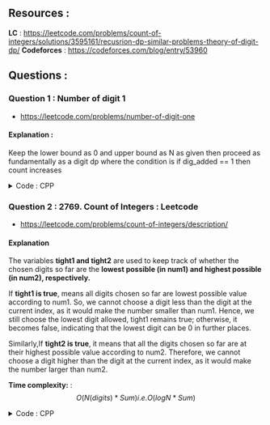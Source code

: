 ## Resources :
**LC** : https://leetcode.com/problems/count-of-integers/solutions/3595161/recusrion-dp-similar-problems-theory-of-digit-dp/
**Codeforces** : https://codeforces.com/blog/entry/53960


## Questions :

###  Question 1 : Number of digit 1
- https://leetcode.com/problems/number-of-digit-one
#### Explanation :
Keep the lower bound as 0 and upper bound as N as given then proceed as fundamentally as a digit dp where the condition is if dig_added == 1 then count increases

<details>
    
<summary> Code : CPP </summary>
    
#### Code :
```cpp
class Solution {
public:
    // dp[ digs ][ bool ][ count_ones ]
    int dp[ 10 ][ 10 ][ 2 ];

    Solution()
    {
        reset_dp();
    }
    
    void reset_dp()
    {  
        for( int i = 0 ; i < 10 ; i++ ) for( int j = 0 ; j < 10 ; j++ ) for( auto f : {1,0} ) dp[ i ][ j ][ f ] = -1;
    }

    int count_ways( int idx , bool ub_limit , vector<int> &digs , int count  )
    {
        if( idx == digs.size() ) return count;

        if( dp[idx][count][ub_limit] != -1 )
        {
            return  dp[idx][count][ub_limit];
        }
        int u_limit = ub_limit ? digs[idx] : 9;
        int ans = 0 ;

        for( int dig = 0 ; dig <= u_limit ; dig++ )
        {
            int n_count = count + (dig==1);
            ans = ans + count_ways( idx+1 , ub_limit & dig == u_limit , digs , n_count );
        }
        
        return  dp[idx][count][ub_limit] = ans;

    }
    int countDigitOne(int n) {

        vector<int> digs;

        while( n > 0 ) 
        {
            digs.push_back(n%10);
            n = n / 10;
        }   

        reverse( digs.begin() , digs.end() );

        return count_ways( 0 , 1 , digs , 0 );
        
    }
};
```
    
</details>
    
###  Question 2 : 2769. Count of Integers : Leetcode

- https://leetcode.com/problems/count-of-integers/description/

#### Explanation

The variables **tight1 and tight2** are used to keep track of whether the chosen digits so far are the **lowest possible (in num1) and highest possible (in num2), respectively.**

If **tight1 is true**, means all digits chosen so far are lowest possible value according to num1. So, we cannot choose a digit less than the digit at the current index, as it would make the number smaller than num1. Hence, we still choose the lowest digit allowed, tight1 remains true; otherwise, it becomes false, indicating that the lowest digit can be 0 in further places.

Similarly,If **tight2 is true**, it means that all the digits chosen so far are at their highest possible value according to num2. Therefore, we cannot choose a digit higher than the digit at the current index, as it would make the number larger than num2.

**Time complexity:** : $$O( N(digits) * Sum) i.e. O(logN * Sum)$$ 

    
<details>
    
<summary> Code : CPP </summary>
        
#### Code :

```cpp

    class Solution {
    
    public:
   
    const int MOD = 1e9 + 7;
    
    int dp[ 25 ][ 405 ][ 2 ][ 2 ];
    
    void reset_dp()
    {
        for( int i = 0 ; i < 25 ; i++ )
        {
            for( int j = 0 ; j < 405 ; j++ )
            {
                for( auto a : {0,1} )
                {
                    for( auto b : {0,1} )
                    {
                        dp[i][j][a][b] = -1;
                    }
                }
            }
        }
    }
    
    int count_occur( string &s1 , string&s2 , int id , bool lb_lim , bool ub_lim , int cursum )
    {
        if( cursum < 0 ) return 0;

        if( id == s1.size() )
        {
            return 1;
        }

        if( dp[ id ][ cursum ][ lb_lim ][ ub_lim ] != -1 ) return dp[ id ][ cursum ][ lb_lim ][ ub_lim ];

        int lb = lb_lim ? s1[id] - '0' : 0;
        int ub = ub_lim ? s2[id] - '0' : 9;

        int ans = 0;

        for( int dig = lb ; dig <= ub ; dig++ )
        {
            (ans += count_occur( s1 , s2 , id+1 , lb_lim & dig == lb , ub_lim & dig==ub , cursum - dig ))%MOD;
            ans %= MOD;
        }

        return dp[ id ][ cursum ][ lb_lim ][ ub_lim ] = ans;


    }
    
    int count(string num1, string num2, int min_sum, int max_sum) {

        // min_sum <= X <= max_sum --> find the number of numbers

        // max_sum to min sum total numbers in between of X


        num1 = string( num2.size()-num1.size() , '0' ) + num1;

        reset_dp();
        int num1_occur = count_occur( num1 , num2 , 0 , 1 , 1 , min_sum - 1 );
        
        reset_dp();
        int num2_occur = count_occur( num1, num2 , 0 , 1 , 1 , max_sum);

        return (num2_occur - num1_occur)%MOD;   
    }
};
```
    
</details>

